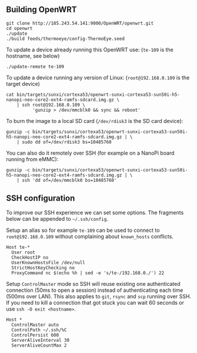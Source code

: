 ## Building OpenWRT

    git clone http://185.243.54.141:9000/OpenWRT/openwrt.git
    cd openwrt
    ./update
    ./build feeds/thermoeye/config-ThermoEye.seed

To update a device already running this OpenWRT use: (`te-109` is the hostname, see below)

    ./update-remote te-109

To update a device running any version of Linux: (`root@192.168.0.109` is the target device)

    cat bin/targets/sunxi/cortexa53/openwrt-sunxi-cortexa53-sun50i-h5-nanopi-neo-core2-ext4-ramfs-sdcard.img.gz \
        | ssh root@192.168.0.109 \
              'gunzip > /dev/mmcblk0 && sync && reboot'

To burn the image to a local SD card (`/dev/rdisk3` is the SD card device):

    gunzip -c bin/targets/sunxi/cortexa53/openwrt-sunxi-cortexa53-sun50i-h5-nanopi-neo-core2-ext4-ramfs-sdcard.img.gz | \
        | sudo dd of=/dev/rdisk3 bs=10485760

You can also do it remotely over SSH (for example on a NanoPi board running from eMMC):

    gunzip -c bin/targets/sunxi/cortexa53/openwrt-sunxi-cortexa53-sun50i-h5-nanopi-neo-core2-ext4-ramfs-sdcard.img.gz | \
        | ssh 'dd of=/dev/mmcblk0 bs=10485760'

## SSH configuration

To improve our SSH experience we can set some options. The fragments below can be appended to `~/.ssh/config`.

Setup an alias so for example `te-109` can be used to connect to `root@192.168.0.109` without complaining about `known_hosts` conflicts.

    Host te-*
      User root
      CheckHostIP no
      UserKnownHostsFile /dev/null
      StrictHostKeyChecking no
      ProxyCommand nc $(echo %h | sed -e 's/te-/192.168.0./') 22

Setup `ControlMaster` mode so SSH will reuse existing one authenticated connection (50ms to open a session) instead of authenticating each time (500ms over LAN). This also applies to `git`, `rsync` and `scp` running over SSH. If you need to kill a connection that got stuck you can wait 60 seconds or use `ssh -O exit <hostname>`.

    Host *
      ControlMaster auto
      ControlPath ~/.ssh/%C
      ControlPersist 600
      ServerAliveInterval 30
      ServerAliveCountMax 2
